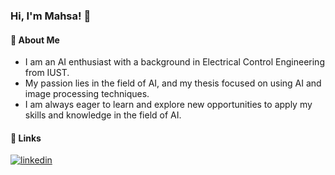 ### Hi, I'm Mahsa! 👋

#### 🚀 About Me
- I am an AI enthusiast with a background in Electrical Control Engineering from IUST.
- My passion lies in the field of AI, and my thesis focused on using AI and image processing techniques.
- I am always eager to learn and explore new opportunities to apply my skills and knowledge in the field of AI.

#### 🔗 Links
[![linkedin](https://img.shields.io/badge/linkedin-0A66C2?style=for-the-badge&logo=linkedin&logoColor=white)](https://www.linkedin.com/in/klammhsa)

<!--
![Mahsa's activities](https://github-profile-summary-cards.vercel.app/api/cards/profile-details?username=klammhsa&theme=github_dark#gh-dark-mode-only)

[![Mahsa's GitHub stats](https://github-readme-stats.vercel.app/api?username=klammhsa&show_icons=true&theme=dark#gh-dark-mode-only)](https://github.com/anuraghazra/github-readme-stats)
-->
